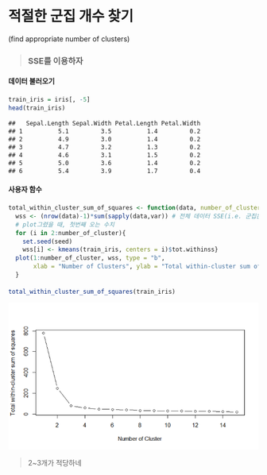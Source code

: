 # 적절한 군집 개수 찾기
(find appropriate number of clusters)

> ### SSE를 이용하자

#### 데이터 불러오기
```r
train_iris = iris[, -5]
head(train_iris)
```
```
##   Sepal.Length Sepal.Width Petal.Length Petal.Width
## 1          5.1         3.5          1.4         0.2
## 2          4.9         3.0          1.4         0.2
## 3          4.7         3.2          1.3         0.2
## 4          4.6         3.1          1.5         0.2
## 5          5.0         3.6          1.4         0.2
## 6          5.4         3.9          1.7         0.4
```
#### 사용자 함수
```r
total_within_cluster_sum_of_squares <- function(data, number_of_cluster=15, seed=1111){
  wss <- (nrow(data)-1)*sum(sapply(data,var)) # 전체 데이터 SSE(i.e. 군집은 하나)
  # plot그렸을 때, 첫번째 오는 수치
  for (i in 2:number_of_cluster){
    set.seed(seed)
    wss[i] <- kmeans(train_iris, centers = i)$tot.withinss}
  plot(1:number_of_cluster, wss, type = "b",
       xlab = "Number of Clusters", ylab = "Total within-cluster sum of squares ")
  }

total_within_cluster_sum_of_squares(train_iris)
```
<p align="center">
  <img src="img/total_within_cluster_sum_of_squares.png">
</p>

> 2~3개가 적당하네
